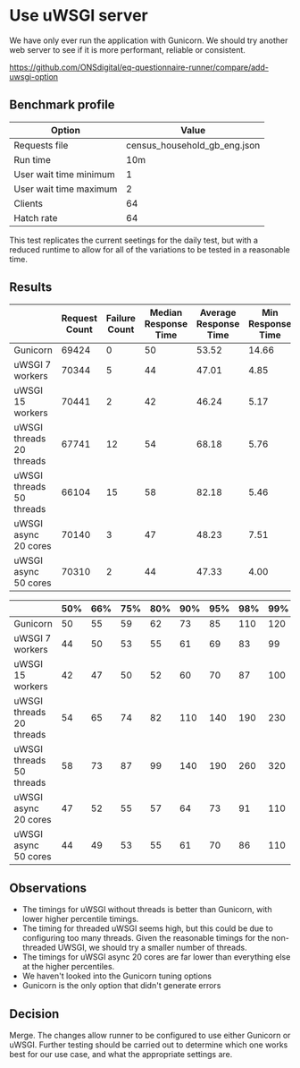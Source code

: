 # Use uWSGI server

We have only ever run the application with Gunicorn. We should try another web server to see if it is more performant, reliable or consistent.

https://github.com/ONSdigital/eq-questionnaire-runner/compare/add-uwsgi-option

## Benchmark profile

| Option | Value |
|--------|-------|
| Requests file | census_household_gb_eng.json |
| Run time | 10m |
| User wait time minimum | 1 |
| User wait time maximum | 2 |
| Clients | 64 |
| Hatch rate | 64 |

This test replicates the current seetings for the daily test, but with a reduced runtime to allow for all of the variations to be tested in a reasonable time.

## Results

|                          | Request Count | Failure Count | Median Response Time | Average Response Time | Min Response Time | Max Response Time | Average Content Size | Requests/s | Failures/s |
|--------------------------|---------------|---------------|----------------------|-----------------------|-------------------|-------------------|----------------------|------------|------------|
| Gunicorn                 | 69424         | 0             | 50                   | 53.52                 | 14.66             | 2172.49           | 7846.93              | 115.77     | 0.000      |
| uWSGI 7 workers          | 70344         | 5             | 44                   | 47.01                 | 4.85              | 1425.64           | 7848.11              | 117.29     | 0.008      |
| uWSGI 15 workers         | 70441         | 2             | 42                   | 46.24                 | 5.17              | 2811.17           | 7850.25              | 117.45     | 0.003      |
| uWSGI threads 20 threads | 67741         | 12            | 54                   | 68.18                 | 5.76              | 4755.77           | 7838.74              | 112.95     | 0.020      |
| uWSGI threads 50 threads | 66104         | 15            | 58                   | 82.18                 | 5.46              | 7248.80           | 7833.27              | 110.22     | 0.025      |
| uWSGI async 20 cores     | 70140         | 3             | 47                   | 48.23                 | 7.51              | 445.25            | 7850.79              | 116.96     | 0.005      |
| uWSGI async 50 cores     | 70310         | 2             | 44                   | 47.33                 | 4.00              | 1460.57           | 7852.92              | 117.23     | 0.003      |

|                          | 50% | 66% | 75% | 80% | 90% | 95% | 98% | 99% | 99.90% | 99.99% | 100% |
|--------------------------|-----|-----|-----|-----|-----|-----|-----|-----|--------|--------|------|
| Gunicorn                 | 50  | 55  | 59  | 62  | 73  | 85  | 110 | 120 | 430    | 2000   | 2200 |
| uWSGI 7 workers          | 44  | 50  | 53  | 55  | 61  | 69  | 83  | 99  | 440    | 1300   | 1400 |
| uWSGI 15 workers         | 42  | 47  | 50  | 52  | 60  | 70  | 87  | 100 | 730    | 2600   | 2800 |
| uWSGI threads 20 threads | 54  | 65  | 74  | 82  | 110 | 140 | 190 | 230 | 1400   | 4300   | 4800 |
| uWSGI threads 50 threads | 58  | 73  | 87  | 99  | 140 | 190 | 260 | 320 | 2000   | 6600   | 7200 |
| uWSGI async 20 cores     | 47  | 52  | 55  | 57  | 64  | 73  | 91  | 110 | 200    | 350    | 450  |
| uWSGI async 50 cores     | 44  | 49  | 53  | 55  | 61  | 70  | 86  | 110 | 670    | 1200   | 1500 |

## Observations

- The timings for uWSGI without threads is better than Gunicorn, with lower higher percentile timings.
- The timing for threaded uWSGI seems high, but this could be due to configuring too many threads. Given the reasonable timings for the non-threaded UWSGI, we should try a smaller number of threads.
- The timings for uWSGI async 20 cores are far lower than everything else at the higher percentiles. 
- We haven't looked into the Gunicorn tuning options
- Gunicorn is the only option that didn't generate errors

## Decision

Merge. The changes allow runner to be configured to use either Gunicorn or uWSGI. Further testing should be carried out to determine which one works best for our use case, and what the appropriate settings are.
